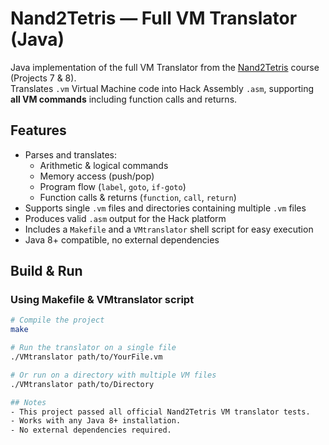 # Nand2Tetris — Full VM Translator (Java)

Java implementation of the full VM Translator from the [Nand2Tetris](https://www.nand2tetris.org/) course (Projects 7 
& 8).  
Translates `.vm` Virtual Machine code into Hack Assembly `.asm`, supporting **all VM commands** including function 
calls and returns.

## Features
- Parses and translates:
  - Arithmetic & logical commands
  - Memory access (push/pop)
  - Program flow (`label`, `goto`, `if-goto`)
  - Function calls & returns (`function`, `call`, `return`)
- Supports single `.vm` files and directories containing multiple `.vm` files
- Produces valid `.asm` output for the Hack platform
- Includes a `Makefile` and a `VMtranslator` shell script for easy execution
- Java 8+ compatible, no external dependencies

## Build & Run

### Using Makefile & VMtranslator script
```bash
# Compile the project
make

# Run the translator on a single file
./VMtranslator path/to/YourFile.vm

# Or run on a directory with multiple VM files
./VMtranslator path/to/Directory

## Notes
- This project passed all official Nand2Tetris VM translator tests.
- Works with any Java 8+ installation.
- No external dependencies required.
